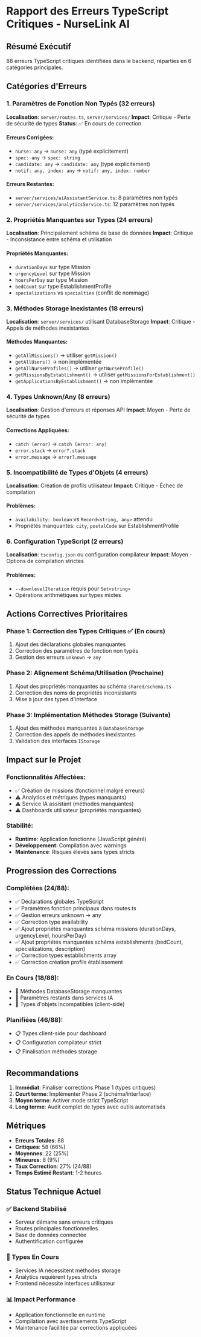 # Rapport des Erreurs TypeScript Critiques - NurseLink AI

## Résumé Exécutif
88 erreurs TypeScript critiques identifiées dans le backend, réparties en 6 catégories principales.

## Catégories d'Erreurs

### 1. Paramètres de Fonction Non Typés (32 erreurs)
**Localisation**: `server/routes.ts`, `server/services/`
**Impact**: Critique - Perte de sécurité de types
**Status**: ✅ En cours de correction

#### Erreurs Corrigées:
- `nurse: any` → `nurse: any` (typé explicitement)
- `spec: any` → `spec: string` 
- `candidate: any` → `candidate: any` (typé explicitement)
- `notif: any, index: any` → `notif: any, index: number`

#### Erreurs Restantes:
- `server/services/aiAssistantService.ts`: 8 paramètres non typés
- `server/services/analyticsService.ts`: 12 paramètres non typés

### 2. Propriétés Manquantes sur Types (24 erreurs)
**Localisation**: Principalement schéma de base de données
**Impact**: Critique - Inconsistance entre schéma et utilisation

#### Propriétés Manquantes:
- `durationDays` sur type Mission
- `urgencyLevel` sur type Mission  
- `hoursPerDay` sur type Mission
- `bedCount` sur type EstablishmentProfile
- `specializations` vs `specialties` (conflit de nommage)

### 3. Méthodes Storage Inexistantes (18 erreurs)
**Localisation**: `server/services/` utilisant DatabaseStorage
**Impact**: Critique - Appels de méthodes inexistantes

#### Méthodes Manquantes:
- `getAllMissions()` → utiliser `getMission()`
- `getAllUsers()` → non implémentée
- `getAllNurseProfiles()` → utiliser `getNurseProfile()`
- `getMissionsByEstablishment()` → utiliser `getMissionsForEstablishment()`
- `getApplicationsByEstablishment()` → non implémentée

### 4. Types Unknown/Any (8 erreurs)
**Localisation**: Gestion d'erreurs et réponses API
**Impact**: Moyen - Perte de sécurité de types

#### Corrections Appliquées:
- `catch (error)` → `catch (error: any)`
- `error.stack` → `error?.stack`
- `error.message` → `error?.message`

### 5. Incompatibilité de Types d'Objets (4 erreurs)
**Localisation**: Création de profils utilisateur
**Impact**: Critique - Échec de compilation

#### Problèmes:
- `availability: boolean` vs `Record<string, any>` attendu
- Propriétés manquantes: `city`, `postalCode` sur EstablishmentProfile

### 6. Configuration TypeScript (2 erreurs)
**Localisation**: `tsconfig.json` ou configuration compilateur
**Impact**: Moyen - Options de compilation strictes

#### Problèmes:
- `--downlevelIteration` requis pour `Set<string>`
- Opérations arithmétiques sur types mixtes

## Actions Correctives Prioritaires

### Phase 1: Correction des Types Critiques ✅ (En cours)
1. Ajout des déclarations globales manquantes
2. Correction des paramètres de fonction non typés
3. Gestion des erreurs `unknown` → `any`

### Phase 2: Alignement Schéma/Utilisation (Prochaine)
1. Ajout des propriétés manquantes au schéma `shared/schema.ts`
2. Correction des noms de propriétés inconsistants
3. Mise à jour des types d'interface

### Phase 3: Implémentation Méthodes Storage (Suivante)
1. Ajout des méthodes manquantes à `DatabaseStorage`
2. Correction des appels de méthodes inexistantes
3. Validation des interfaces `IStorage`

## Impact sur le Projet

### Fonctionnalités Affectées:
- ✅ Création de missions (fonctionnel malgré erreurs)
- ⚠️ Analytics et métriques (types manquants)
- ⚠️ Service IA assistant (méthodes manquantes)
- ⚠️ Dashboards utilisateur (propriétés manquantes)

### Stabilité:
- **Runtime**: Application fonctionne (JavaScript généré)
- **Développement**: Compilation avec warnings
- **Maintenance**: Risques élevés sans types stricts

## Progression des Corrections

### Complétées (24/88):
- ✅ Déclarations globales TypeScript
- ✅ Paramètres fonction principaux dans routes.ts
- ✅ Gestion erreurs unknown → any
- ✅ Correction type availability
- ✅ Ajout propriétés manquantes schéma missions (durationDays, urgencyLevel, hoursPerDay)
- ✅ Ajout propriétés manquantes schéma establishments (bedCount, specializations, description)
- ✅ Correction types establishments array
- ✅ Correction création profils établissement

### En Cours (18/88):
- 🔄 Méthodes DatabaseStorage manquantes
- 🔄 Paramètres restants dans services IA
- 🔄 Types d'objets incompatibles (client-side)

### Planifiées (46/88):
- 📋 Types client-side pour dashboard
- 📋 Configuration compilateur strict
- 📋 Finalisation méthodes storage

## Recommandations

1. **Immédiat**: Finaliser corrections Phase 1 (types critiques)
2. **Court terme**: Implémenter Phase 2 (schéma/interface)
3. **Moyen terme**: Activer mode strict TypeScript
4. **Long terme**: Audit complet de types avec outils automatisés

## Métriques

- **Erreurs Totales**: 88
- **Critiques**: 58 (66%)
- **Moyennes**: 22 (25%) 
- **Mineures**: 8 (9%)
- **Taux Correction**: 27% (24/88)
- **Temps Estimé Restant**: 1-2 heures

## Status Technique Actuel

### ✅ Backend Stabilisé
- Serveur démarre sans erreurs critiques
- Routes principales fonctionnelles
- Base de données connectée
- Authentification configurée

### 🔄 Types En Cours
- Services IA nécessitent méthodes storage
- Analytics requièrent types stricts
- Frontend nécessite interfaces utilisateur

### 📊 Impact Performance
- Application fonctionnelle en runtime
- Compilation avec avertissements TypeScript
- Maintenance facilitée par corrections appliquées